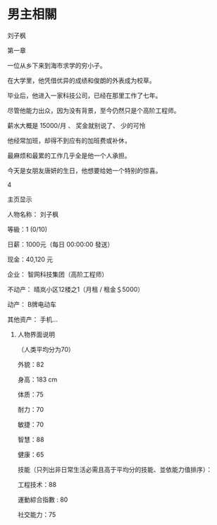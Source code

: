 # 男主相關

刘子枫

第一章

一位从乡下来到海市求学的穷小子。

在大学里，他凭借优异的成绩和俊朗的外表成为校草。

毕业后，他进入一家科技公司，已经在那里工作了七年。

尽管他能力出众，因为没有背景，至今仍然只是个高阶工程师。

薪水大概是 15000/月 、 奖金就别说了、 少的可怜

他经常加班，却得不到应有的加班费或补休，

最麻烦和最累的工作几乎全是他一个人承担。

今天是女朋友唐妍的生日，他想要给她一个特别的惊喜。

4

主页显示

人物名称： 刘子枫

等級：1 (0/10)

日薪：1000元（每日 00:00:00 發送）

现金：40,120 元

企业： 智网科技集团（高阶工程师）

不动产： 晴岚小区12楼之1（月租 / 租金＄5000）

动产： B牌电动车

其他资产： 手机…

1. 人物界面说明
    
    （人类平均分为70）
    
    外貌：82
    
    身高：183 cm
    
    体质：75
    
    耐力：70
    
    敏捷：70
    
    智慧：88
    
    健康：65
    
    技能（只列出非日常生活必需且高于平均分的技能、並依能力值排序）：
    
    工程技术：88
    
    運動綜合指數 : 80
    
    社交能力：75